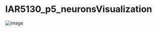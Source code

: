 # IAR5130_p5_neuronsVisualization
![image](https://github.com/yunchen-lee/IAR5130_p5_neuronsVisualization/blob/main/pic/2022_0616_spaceMoving.gif)
